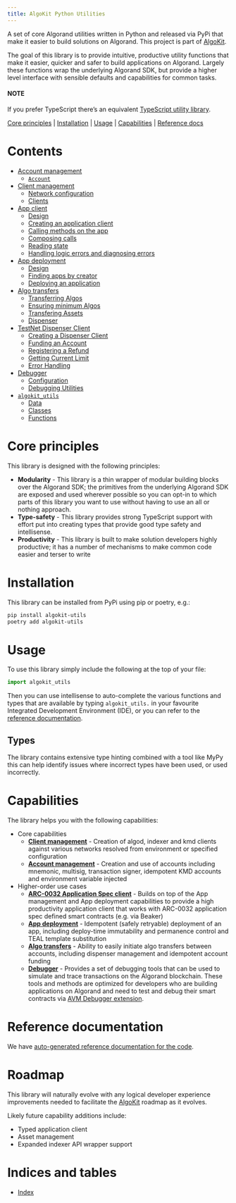 ```yaml
---
title: AlgoKit Python Utilities
---
```


A set of core Algorand utilities written in Python and released via PyPi that make it easier to build solutions on Algorand.
This project is part of [AlgoKit](https://github.com/algorandfoundation/algokit-cli).

The goal of this library is to provide intuitive, productive utility functions that make it easier, quicker and safer to build applications on Algorand.
Largely these functions wrap the underlying Algorand SDK, but provide a higher level interface with sensible defaults and capabilities for common tasks.

#### NOTE

If you prefer TypeScript there’s an equivalent [TypeScript utility library](https://github.com/algorandfoundation/algokit-utils-ts).

[Core principles]() | [Installation]() | [Usage]() | [Capabilities]() | [Reference docs]()

# Contents

- [Account management](capabilities/account)
  - [`Account`](capabilities/account#account)
- [Client management](capabilities/client)
  - [Network configuration](capabilities/client#network-configuration)
  - [Clients](capabilities/client#clients)
- [App client](capabilities/app-client)
  - [Design](capabilities/app-client#design)
  - [Creating an application client](capabilities/app-client#creating-an-application-client)
  - [Calling methods on the app](capabilities/app-client#calling-methods-on-the-app)
  - [Composing calls](capabilities/app-client#composing-calls)
  - [Reading state](capabilities/app-client#reading-state)
  - [Handling logic errors and diagnosing errors](capabilities/app-client#handling-logic-errors-and-diagnosing-errors)
- [App deployment](capabilities/app-deploy)
  - [Design](capabilities/app-deploy#design)
  - [Finding apps by creator](capabilities/app-deploy#finding-apps-by-creator)
  - [Deploying an application](capabilities/app-deploy#deploying-an-application)
- [Algo transfers](capabilities/transfer)
  - [Transferring Algos](capabilities/transfer#transferring-algos)
  - [Ensuring minimum Algos](capabilities/transfer#ensuring-minimum-algos)
  - [Transfering Assets](capabilities/transfer#transfering-assets)
  - [Dispenser](capabilities/transfer#dispenser)
- [TestNet Dispenser Client](capabilities/dispenser-client)
  - [Creating a Dispenser Client](capabilities/dispenser-client#creating-a-dispenser-client)
  - [Funding an Account](capabilities/dispenser-client#funding-an-account)
  - [Registering a Refund](capabilities/dispenser-client#registering-a-refund)
  - [Getting Current Limit](capabilities/dispenser-client#getting-current-limit)
  - [Error Handling](capabilities/dispenser-client#error-handling)
- [Debugger](capabilities/debugger)
  - [Configuration](capabilities/debugger#configuration)
  - [Debugging Utilities](capabilities/debugger#debugging-utilities)
- [`algokit_utils`](apidocs/algokit_utils/algokit_utils)
  - [Data](apidocs/algokit_utils/algokit_utils#data)
  - [Classes](apidocs/algokit_utils/algokit_utils#classes)
  - [Functions](apidocs/algokit_utils/algokit_utils#functions)

<a id='core-principles'></a>

# Core principles

This library is designed with the following principles:

- **Modularity** - This library is a thin wrapper of modular building blocks over the Algorand SDK; the primitives from the underlying Algorand SDK are
  exposed and used wherever possible so you can opt-in to which parts of this library you want to use without having to use an all or nothing approach.
- **Type-safety** - This library provides strong TypeScript support with effort put into creating types that provide good type safety and intellisense.
- **Productivity** - This library is built to make solution developers highly productive; it has a number of mechanisms to make common code easier and terser to write

<a id='installation'></a>

# Installation

This library can be installed from PyPi using pip or poetry, e.g.:

```default
pip install algokit-utils
poetry add algokit-utils
```

<a id='usage'></a>

# Usage

To use this library simply include the following at the top of your file:

```python
import algokit_utils
```

Then you can use intellisense to auto-complete the various functions and types that are available by typing `algokit_utils.` in your favourite Integrated Development Environment (IDE),
or you can refer to the [reference documentation](apidocs/algokit_utils/algokit_utils).

## Types

The library contains extensive type hinting combined with a tool like MyPy this can help identify issues where incorrect types have been used, or used incorrectly.

<a id='capabilities'></a>

# Capabilities

The library helps you with the following capabilities:

- Core capabilities
  - [**Client management**](capabilities/client) - Creation of algod, indexer and kmd clients against various networks resolved from environment or specified configuration
  - [**Account management**](capabilities/account) - Creation and use of accounts including mnemonic, multisig, transaction signer, idempotent KMD accounts and environment variable injected
- Higher-order use cases
  - [**ARC-0032 Application Spec client**](capabilities/app-client) - Builds on top of the App management and App deployment capabilities to provide a high productivity application client that works with ARC-0032 application spec defined smart contracts (e.g. via Beaker)
  - [**App deployment**](capabilities/app-deploy) - Idempotent (safely retryable) deployment of an app, including deploy-time immutability and permanence control and TEAL template substitution
  - [**Algo transfers**](capabilities/transfer) - Ability to easily initiate algo transfers between accounts, including dispenser management and idempotent account funding
  - [**Debugger**](capabilities/debugger) - Provides a set of debugging tools that can be used to simulate and trace transactions on the Algorand blockchain. These tools and methods are optimized for developers who are building applications on Algorand and need to test and debug their smart contracts via [AVM Debugger extension](https://github.com/algorandfoundation/algokit-avm-vscode-debugger).

<a id='reference-documentation'></a>

# Reference documentation

We have [auto-generated reference documentation for the code](apidocs/algokit_utils/algokit_utils).

# Roadmap

This library will naturally evolve with any logical developer experience improvements needed to facilitate the [AlgoKit](https://github.com/algorandfoundation/algokit-cli) roadmap as it evolves.

Likely future capability additions include:

- Typed application client
- Asset management
- Expanded indexer API wrapper support

# Indices and tables

- [Index](genindex)
